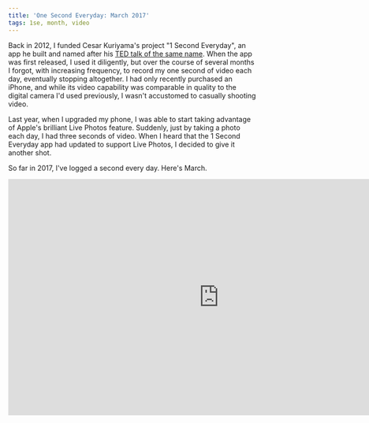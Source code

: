 ```yaml
---
title: 'One Second Everyday: March 2017'
tags: 1se, month, video
---
```


Back in 2012, I funded Cesar Kuriyama's project "1 Second Everyday", an app he built and named after his [TED talk of the same name](https://www.ted.com/talks/cesar_kuriyama_one_second_every_day). When the app was first released, I used it diligently, but over the course of several months I forgot, with increasing frequency, to record my one second of video each day, eventually stopping altogether. I had only recently purchased an iPhone, and while its video capability was comparable in quality to the digital camera I'd used previously, I wasn't accustomed to casually shooting video.

Last year, when I upgraded my phone, I was able to start taking advantage of Apple's brilliant Live Photos feature. Suddenly, just by taking a photo each day, I had three seconds of video. When I heard that the 1 Second Everyday app had updated to support Live Photos, I decided to give it another shot.

So far in 2017, I've logged a second every day. Here's March.

<iframe width="853" height="480" src="https://www.youtube.com/embed/0a1OuY2mTL4?rel=0&amp;controls=0&amp;showinfo=0&amp;theme=light" frameborder="0" allowfullscreen></iframe>
